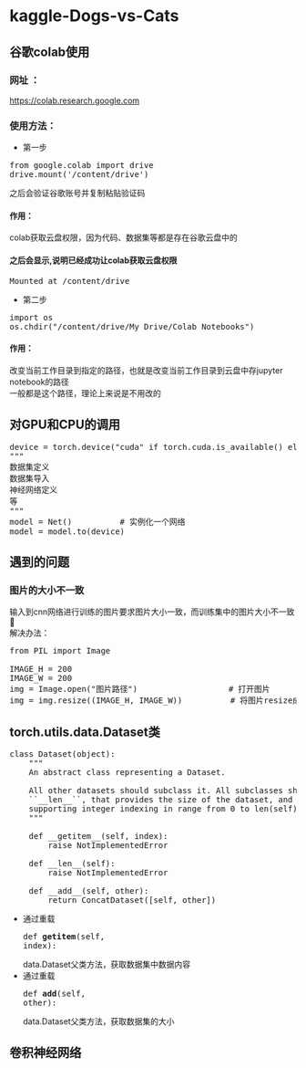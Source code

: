 # kaggle-Dogs-vs-Cats
## 谷歌colab使用
### 网址 ：
https://colab.research.google.com
### 使用方法：
- 第一步
<pre>
from google.colab import drive
drive.mount('/content/drive')
</pre>
之后会验证谷歌账号并复制粘贴验证码
#### 作用：
colab获取云盘权限，因为代码、数据集等都是存在谷歌云盘中的<br>
#### 之后会显示,说明已经成功让colab获取云盘权限
<pre>
Mounted at /content/drive
</pre>
- 第二步
<pre>
import os
os.chdir("/content/drive/My Drive/Colab Notebooks")
</pre>
#### 作用：
改变当前工作目录到指定的路径，也就是改变当前工作目录到云盘中存jupyter notebook的路径<br>
一般都是这个路径，理论上来说是不用改的<br>

## 对GPU和CPU的调用
<pre>
device = torch.device("cuda" if torch.cuda.is_available() else "cpu")
"""
数据集定义
数据集导入
神经网络定义
等
"""
model = Net()          # 实例化一个网络
model = model.to(device)  
</pre>
## 遇到的问题
### 图片的大小不一致
输入到cnn网络进行训练的图片要求图片大小一致，而训练集中的图片大小不一致🤭<br>
解决办法：
<pre>
from PIL import Image

IMAGE_H = 200
IMAGE_W = 200
img = Image.open("图片路径")                   # 打开图片
img = img.resize((IMAGE_H, IMAGE_W))          # 将图片resize成统一大小
</pre>

## torch.utils.data.Dataset类
<pre>
class Dataset(object):
    """
    An abstract class representing a Dataset.

    All other datasets should subclass it. All subclasses should override
    ``__len__``, that provides the size of the dataset, and ``__getitem__``,
    supporting integer indexing in range from 0 to len(self) exclusive.
    """

    def __getitem__(self, index):
        raise NotImplementedError

    def __len__(self):
        raise NotImplementedError

    def __add__(self, other):
        return ConcatDataset([self, other])
</pre>
- 通过重载<pre>def __getitem__(self, index):</pre>data.Dataset父类方法，获取数据集中数据内容<br>
- 通过重载<pre>def __add__(self, other):</pre>data.Dataset父类方法，获取数据集的大小<br>

## 卷积神经网络

